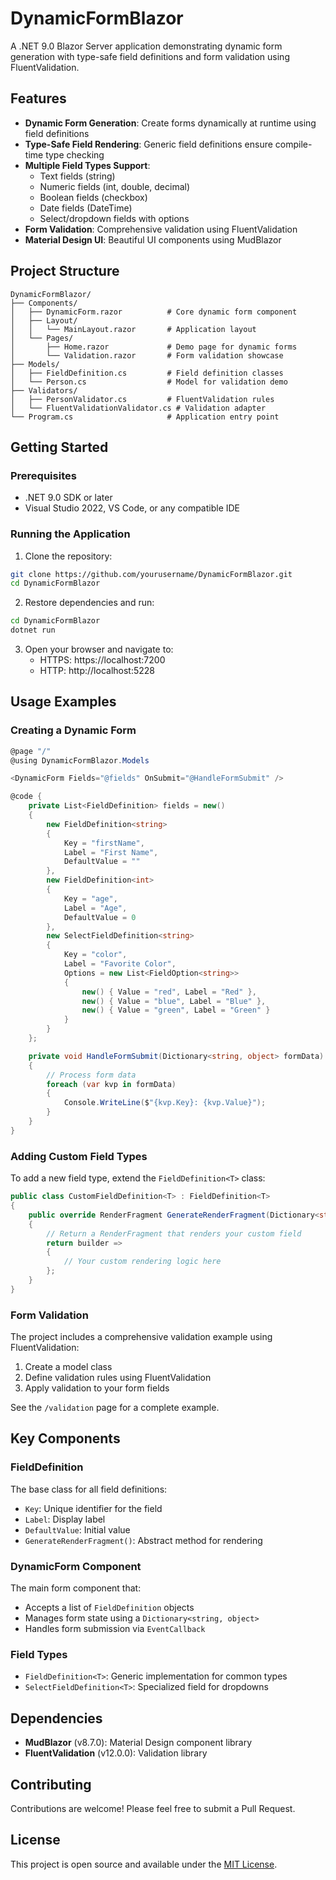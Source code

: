 # DynamicFormBlazor

A .NET 9.0 Blazor Server application demonstrating dynamic form generation with type-safe field definitions and form validation using FluentValidation.

## Features

- **Dynamic Form Generation**: Create forms dynamically at runtime using field definitions
- **Type-Safe Field Rendering**: Generic field definitions ensure compile-time type checking
- **Multiple Field Types Support**:
  - Text fields (string)
  - Numeric fields (int, double, decimal)
  - Boolean fields (checkbox)
  - Date fields (DateTime)
  - Select/dropdown fields with options
- **Form Validation**: Comprehensive validation using FluentValidation
- **Material Design UI**: Beautiful UI components using MudBlazor

## Project Structure

```
DynamicFormBlazor/
├── Components/
│   ├── DynamicForm.razor          # Core dynamic form component
│   ├── Layout/
│   │   └── MainLayout.razor       # Application layout
│   └── Pages/
│       ├── Home.razor             # Demo page for dynamic forms
│       └── Validation.razor       # Form validation showcase
├── Models/
│   ├── FieldDefinition.cs         # Field definition classes
│   └── Person.cs                  # Model for validation demo
├── Validators/
│   ├── PersonValidator.cs         # FluentValidation rules
│   └── FluentValidationValidator.cs # Validation adapter
└── Program.cs                     # Application entry point
```

## Getting Started

### Prerequisites

- .NET 9.0 SDK or later
- Visual Studio 2022, VS Code, or any compatible IDE

### Running the Application

1. Clone the repository:
```bash
git clone https://github.com/yourusername/DynamicFormBlazor.git
cd DynamicFormBlazor
```

2. Restore dependencies and run:
```bash
cd DynamicFormBlazor
dotnet run
```

3. Open your browser and navigate to:
   - HTTPS: https://localhost:7200
   - HTTP: http://localhost:5228

## Usage Examples

### Creating a Dynamic Form

```csharp
@page "/"
@using DynamicFormBlazor.Models

<DynamicForm Fields="@fields" OnSubmit="@HandleFormSubmit" />

@code {
    private List<FieldDefinition> fields = new()
    {
        new FieldDefinition<string> 
        { 
            Key = "firstName", 
            Label = "First Name", 
            DefaultValue = "" 
        },
        new FieldDefinition<int> 
        { 
            Key = "age", 
            Label = "Age", 
            DefaultValue = 0 
        },
        new SelectFieldDefinition<string>
        {
            Key = "color",
            Label = "Favorite Color",
            Options = new List<FieldOption<string>>
            {
                new() { Value = "red", Label = "Red" },
                new() { Value = "blue", Label = "Blue" },
                new() { Value = "green", Label = "Green" }
            }
        }
    };

    private void HandleFormSubmit(Dictionary<string, object> formData)
    {
        // Process form data
        foreach (var kvp in formData)
        {
            Console.WriteLine($"{kvp.Key}: {kvp.Value}");
        }
    }
}
```

### Adding Custom Field Types

To add a new field type, extend the `FieldDefinition<T>` class:

```csharp
public class CustomFieldDefinition<T> : FieldDefinition<T>
{
    public override RenderFragment GenerateRenderFragment(Dictionary<string, object> model)
    {
        // Return a RenderFragment that renders your custom field
        return builder =>
        {
            // Your custom rendering logic here
        };
    }
}
```

### Form Validation

The project includes a comprehensive validation example using FluentValidation:

1. Create a model class
2. Define validation rules using FluentValidation
3. Apply validation to your form fields

See the `/validation` page for a complete example.

## Key Components

### FieldDefinition

The base class for all field definitions:
- `Key`: Unique identifier for the field
- `Label`: Display label
- `DefaultValue`: Initial value
- `GenerateRenderFragment()`: Abstract method for rendering

### DynamicForm Component

The main form component that:
- Accepts a list of `FieldDefinition` objects
- Manages form state using a `Dictionary<string, object>`
- Handles form submission via `EventCallback`

### Field Types

- `FieldDefinition<T>`: Generic implementation for common types
- `SelectFieldDefinition<T>`: Specialized field for dropdowns

## Dependencies

- **MudBlazor** (v8.7.0): Material Design component library
- **FluentValidation** (v12.0.0): Validation library

## Contributing

Contributions are welcome! Please feel free to submit a Pull Request.

## License

This project is open source and available under the [MIT License](LICENSE).